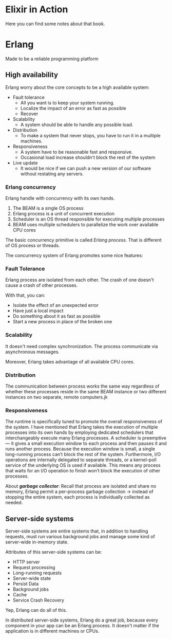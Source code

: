 # Elixir in Action
Here you can find some notes about that book.

# Erlang
Made to be a reliable programming platform

## High availability

Erlang worry about the core concepts to be a high available system:
- Fault tolerance
  - All you want is to keep your system running.
  - Localize the impact of an error as fast as possible
  - Recover
- Scalability
  - A system should be able to handle any possible load.
- Distribution
  - To make a system that never stops, you have to run it in a multiple machines.
- Responsiveness
  - A system have to be reasonable fast and responsive.
  - Occasional load increase shouldn't block the rest of the system
- Live update
  - It would be nice if we can push a new version of our software without restating any servers.

### Erlang concurrency
Erlang handle with concurrency with its own hands.

1. The BEAM is a single OS process
2. Erlang process is a unit of concurrent execution
3. Scheduler is an OS thread responsible for executing multiple processes
4. BEAM uses multiple schedulers to parallelize the work over available CPU cores

The basic concurrency primitive is called _Erlang process_. That is different of OS process or
threads.

The concurrency system of Erlang promotes some nice features:

### Fault Tolerance
Erlang process are isolated from each other. The crash of one doesn't cause a crash of other
processes.

With that, you can:
- Isolate the effect of an unexpected error
- Have just a local impact
- Do something about it as fast as possible
- Start a new process in place of the broken one

### Scalability
It doesn't need complex synchronization. The process communicate via asynchronous messages.

Moreover, Erlang takes advantage of all available CPU cores.

### Distribution
The communication between process works the same way regardless of whether these processes reside
in the same BEAM instance or two different instances on two separate, remote computers.jk

### Responsiveness
The runtime is specifically tuned to promote the overall responsiveness of the system. I have
mentioned that Erlang takes the execution of multiple processes into its own hands by employing
dedicated schedulers that interchangeably execute many Erlang processes. A scheduler is
preemptive — it gives a small execution window to each process and then pauses it and runs another
process. Because the execution window is small, a single long-running process can’t block the rest
of the system. Furthermore, I/O operations are internally delegated to separate threads, or a
kernel-poll service of the underlying OS is used if available. This means any process that waits
for an I/O operation to finish won’t block the execution of other processes.

About ***garbage collector***: Recall that process are isolated and share no memory, Erlang permit
a per-process garbage collection -> instead of stopping the entire system, each process is
individually collected as needed.

## Server-side systems
Server-side systems are entire systems that, in addition to handling requests, must run various
background jobs and manage some kind of server-wide in-memory state.

Attributes of this server-side systems can be:
- HTTP server
- Request processing
- Long-running requests
- Server-wide state
- Persist Data
- Background jobs
- Cache
- Service Crash Recovery

Yep, Erlang can do all of this. 

In distributed server-side systems, Erlang do a great job, because every component in your app can
be an Erlang process. It doesn't matter if the application is in different machines or CPUs.







